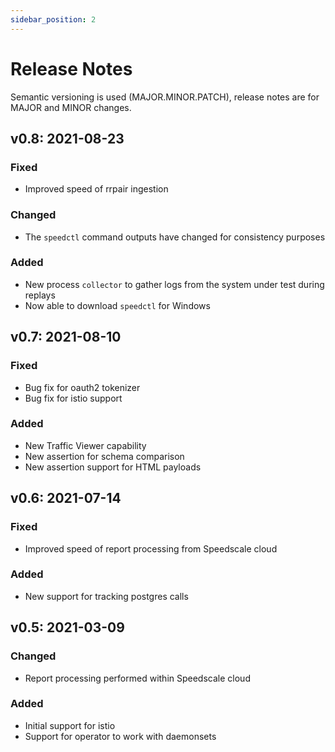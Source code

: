```yaml
---
sidebar_position: 2
---
```


# Release Notes

Semantic versioning is used (MAJOR.MINOR.PATCH), release notes are for MAJOR
and MINOR changes.

## v0.8: 2021-08-23

### Fixed

* Improved speed of rrpair ingestion

### Changed

* The `speedctl` command outputs have changed for consistency purposes

### Added

* New process `collector` to gather logs from the system under test during replays
* Now able to download `speedctl` for Windows

## v0.7: 2021-08-10

### Fixed

* Bug fix for oauth2 tokenizer
* Bug fix for istio support

### Added

* New Traffic Viewer capability
* New assertion for schema comparison
* New assertion support for HTML payloads

## v0.6: 2021-07-14

### Fixed

* Improved speed of report processing from Speedscale cloud

### Added

* New support for tracking postgres calls

## v0.5: 2021-03-09

### Changed

* Report processing performed within Speedscale cloud

### Added

* Initial support for istio
* Support for operator to work with daemonsets
